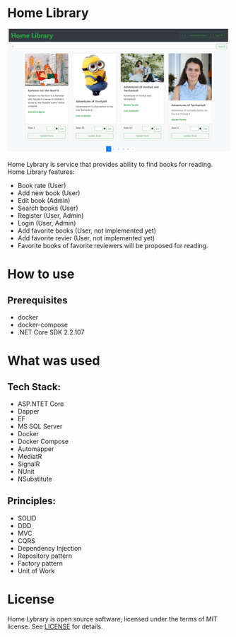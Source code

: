 # Home Library

![Alt text](docs/HomeLibrary.png?raw=true "Home Library")

Home Lybrary is service that provides ability to find books for reading.
Home Library features:
 - Book rate (User)
 - Add new book (User)
 - Edit book (Admin)
 - Search books (User)
 - Register (User, Admin)
 - Login (User, Admin)
 - Add favorite books (User, not implemented yet)
 - Add favorite revier (User, not implemented yet)
 - Favorite books of favorite reviewers will be proposed for reading.
 
# How to use

## Prerequisites
* docker 
* docker-compose
* .NET Core SDK 2.2.107

# What was used
## Tech Stack:
* ASP.NTET Core
* Dapper
* EF
* MS SQL Server
* Docker
* Docker Compose
* Automapper
* MediatR
* SignalR
* NUnit
* NSubstitute

## Principles:
* SOLID
* DDD
* MVC
* CQRS
* Dependency Injection
* Repository pattern
* Factory pattern
* Unit of Work

# License

Home Lybrary is open source software, licensed under the terms of MIT license. 
See [LICENSE](LICENSE) for details.